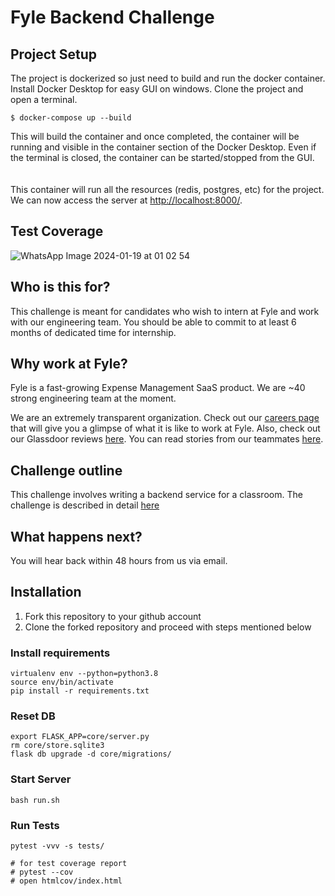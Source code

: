 # Fyle Backend Challenge

## Project Setup

The project is dockerized so just need to build and run the docker container.
Install Docker Desktop for easy GUI on windows. Clone the project and open a terminal.
```
$ docker-compose up --build
```
This will build the container and once completed, the container will be running and visible in the container section of the Docker Desktop.
Even if the terminal is closed, the container can be started/stopped from the GUI.<br><br>
<br>This container will run all the resources (redis, postgres, etc) for the project.
<br>We can now access the server at [http://localhost:8000/](http://localhost:8000/).

## Test Coverage

![WhatsApp Image 2024-01-19 at 01 02 54](https://github.com/Jain-Ayush-11/fyle-interview-intern-backend/assets/76158814/96c95770-be84-455e-9451-5357b6546538)


## Who is this for?

This challenge is meant for candidates who wish to intern at Fyle and work with our engineering team. You should be able to commit to at least 6 months of dedicated time for internship.

## Why work at Fyle?

Fyle is a fast-growing Expense Management SaaS product. We are ~40 strong engineering team at the moment. 

We are an extremely transparent organization. Check out our [careers page](https://careers.fylehq.com) that will give you a glimpse of what it is like to work at Fyle. Also, check out our Glassdoor reviews [here](https://www.glassdoor.co.in/Reviews/Fyle-Reviews-E1723235.htm). You can read stories from our teammates [here](https://stories.fylehq.com).


## Challenge outline

This challenge involves writing a backend service for a classroom. The challenge is described in detail [here](./Application.md)


## What happens next?

You will hear back within 48 hours from us via email. 


## Installation

1. Fork this repository to your github account
2. Clone the forked repository and proceed with steps mentioned below

### Install requirements

```
virtualenv env --python=python3.8
source env/bin/activate
pip install -r requirements.txt
```
### Reset DB

```
export FLASK_APP=core/server.py
rm core/store.sqlite3
flask db upgrade -d core/migrations/
```
### Start Server

```
bash run.sh
```
### Run Tests

```
pytest -vvv -s tests/

# for test coverage report
# pytest --cov
# open htmlcov/index.html
```
